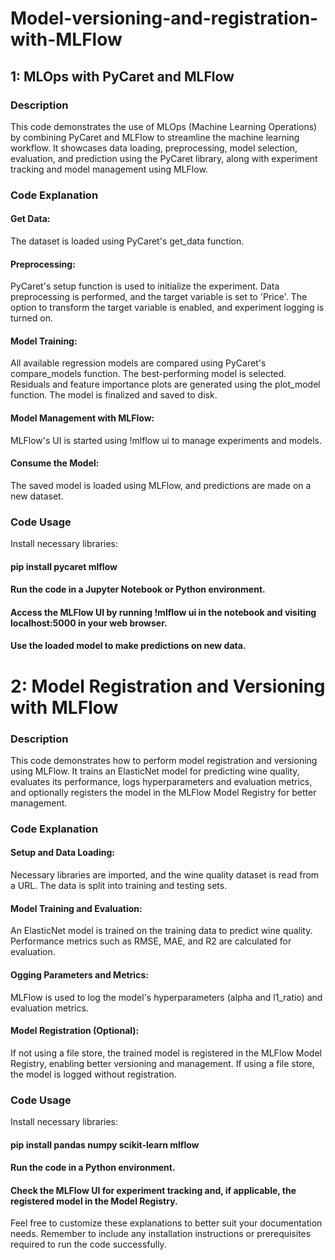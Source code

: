 # Model-versioning-and-registration-with-MLFlow

## 1: MLOps with PyCaret and MLFlow

### Description
This code demonstrates the use of MLOps (Machine Learning Operations) by combining PyCaret and MLFlow to streamline the machine learning workflow. It showcases data loading, preprocessing, model selection, evaluation, and prediction using the PyCaret library, along with experiment tracking and model management using MLFlow.

### Code Explanation
#### Get Data: 
The dataset is loaded using PyCaret's get_data function.

#### Preprocessing: 
PyCaret's setup function is used to initialize the experiment. Data preprocessing is performed, and the target variable is set to 'Price'. The option to transform the target variable is enabled, and experiment logging is turned on.

#### Model Training: 
All available regression models are compared using PyCaret's compare_models function. The best-performing model is selected. Residuals and feature importance plots are generated using the plot_model function. The model is finalized and saved to disk.

#### Model Management with MLFlow: 
MLFlow's UI is started using !mlflow ui to manage experiments and models.

#### Consume the Model: 
The saved model is loaded using MLFlow, and predictions are made on a new dataset.

### Code Usage
Install necessary libraries:
#### pip install pycaret mlflow
#### Run the code in a Jupyter Notebook or Python environment.
#### Access the MLFlow UI by running !mlflow ui in the notebook and visiting localhost:5000 in your web browser.
#### Use the loaded model to make predictions on new data.

# 2: Model Registration and Versioning with MLFlow
### Description
This code demonstrates how to perform model registration and versioning using MLFlow. It trains an ElasticNet model for predicting wine quality, evaluates its performance, logs hyperparameters and evaluation metrics, and optionally registers the model in the MLFlow Model Registry for better management.

### Code Explanation
#### Setup and Data Loading: 
Necessary libraries are imported, and the wine quality dataset is read from a URL. The data is split into training and testing sets.

#### Model Training and Evaluation: 
An ElasticNet model is trained on the training data to predict wine quality. Performance metrics such as RMSE, MAE, and R2 are calculated for evaluation.

#### Ogging Parameters and Metrics: 
MLFlow is used to log the model's hyperparameters (alpha and l1_ratio) and evaluation metrics.

#### Model Registration (Optional): 
If not using a file store, the trained model is registered in the MLFlow Model Registry, enabling better versioning and management. If using a file store, the model is logged without registration.

### Code Usage
Install necessary libraries:
#### pip install pandas numpy scikit-learn mlflow
#### Run the code in a Python environment.
#### Check the MLFlow UI for experiment tracking and, if applicable, the registered model in the Model Registry.

Feel free to customize these explanations to better suit your documentation needs. Remember to include any installation instructions or prerequisites required to run the code successfully.



























